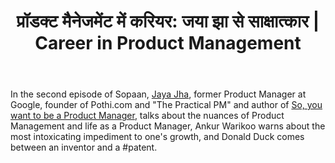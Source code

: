 ﻿---
type: episode
podcasts: [Sopaan]
Season: 1
Episode: 2
Image: "../../images/episode-art/sopaan-s1e2.png"
title: "प्रॉडक्ट मैनेजमेंट में करियर: जया झा से साक्षात्कार | Career in Product Management"
Description: "पॉडभारती सोपान के द्वितीय अंक मेंः ऐसा कौन सा नशा है जिससे जिंदगी खत्म हो जाती है, बता रहे हैं उद्यमी अंकुर वरिकु,  प्रॉडक्ट मैनेजमेंट में करियर के विषय पर द प्रैक्टिकल पीएम की संस्थापक जया झा से साक्षात्कार और  दुनिया रंग रंगीली में डॉनल्ड डक और पेटेंट से संबंधित एक मज़ेदार वाकया।"
Date: "2021-07-11"   # Example is "2016-04-25T04:09:45-05:00"
podcast_duration: 00:27:19
video_embed: "https://www.youtube.com/embed/8kDO2ZpRLrE?si=PZTRVd1g3EePk9La&amp;controls=0"
spotify_embed_url: "https://open.spotify.com/embed/episode/1LefsFo6EKSWiz6wbGkEje"
explicit: "no"
tags: [IPR, Product Management, Growth]
featured: true
guests: [jayaj, ankurw]

#podcast_file: "###.mp3" # the name of the podcast file, after the media prefix.
#podcast_bytes: "" # the length of the episode in bytes
#guests: [] # The names of your guests, based on the filename without extension.
#sponsors: []
#subtitle: ""
#images: ["img/episode/default-social.jpg"]
#hosts: [] # The names of your hosts, based on the filename without extension.
#aliases: ["/##"]
#youtube: ""
#media_override # if you want to use a specific URL for the audio file
#truncate: ""
#upcoming: true # set to true if you want this to be listed as upcoming, etc, etc
#categories: []
---
#
In the second episode of Sopaan, [Jaya Jha](https://www.youtube.com/@ThePracticalPM), former Product Manager at Google, founder of Pothi.com and "The Practical PM" and author of [So, you want to be a Product Manager](https://amzn.to/4hfaNlI), talks about the nuances of Product Management and life as a Product Manager, Ankur Warikoo warns about the most intoxicating impediment to one's growth, and Donald Duck comes between an inventor and a #patent. 
